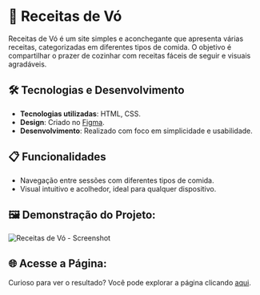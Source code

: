 # 👵 Receitas de Vó
Receitas de Vó é um site simples e aconchegante que apresenta várias receitas, categorizadas em diferentes tipos de comida. O objetivo é compartilhar o prazer de cozinhar com receitas fáceis de seguir e visuais agradáveis.

## 🛠️ Tecnologias e Desenvolvimento

- **Tecnologias utilizadas**: HTML, CSS.
- **Design**: Criado no [Figma](https://www.figma.com/design/xbTLIRppmziWhC2hwN9HtO/P%C3%A1gina-Receitas-de-V%C3%B3?node-id=0-1&t=cdnVlfx9zDFfecaP-1).
- **Desenvolvimento**: Realizado com foco em simplicidade e usabilidade.

## 📋 Funcionalidades

- Navegação entre sessões com diferentes tipos de comida.
- Visual intuitivo e acolhedor, ideal para qualquer dispositivo.

## 🖼 Demonstração do Projeto:
![Receitas de Vó - Screenshot](https://github.com/user-attachments/assets/28d54fba-2841-41ad-90f5-4bc9d374af0f)


## 🌐 Acesse a Página:
Curioso para ver o resultado? Você pode explorar a página clicando [aqui](https://github.com/julianafc/Site-de-receitas).
